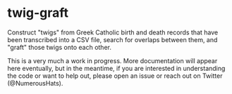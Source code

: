 # twig-graft

Construct "twigs" from Greek Catholic birth and death records that have been transcribed into a CSV file, search for overlaps between them, and "graft" those twigs onto each other.

This is a very much a work in progress. More documentation will appear here eventually, but in the meantime, if you are interested in understanding the code or want to help out, please open an issue or reach out on Twitter (@NumerousHats).
